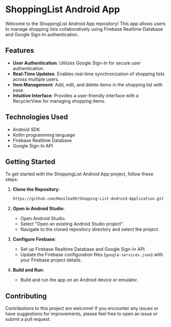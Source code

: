 # ShoppingList Android App

Welcome to the ShoppingList Android App repository! This app allows users to manage shopping lists collaboratively using Firebase Realtime Database and Google Sign-In authentication.

## Features

- **User Authentication**: Utilizes Google Sign-In for secure user authentication.
- **Real-Time Updates**: Enables real-time synchronization of shopping lists across multiple users.
- **Item Management**: Add, edit, and delete items in the shopping list with ease.
- **Intuitive Interface**: Provides a user-friendly interface with a RecyclerView for managing shopping items.

## Technologies Used

- Android SDK
- Kotlin programming language
- Firebase Realtime Database
- Google Sign-In API

## Getting Started

To get started with the ShoppingList Android App project, follow these steps:

1. **Clone the Repository**:
   ```bash
   https://github.com/Manilka99/Shopping-List-Android-Application.git
   ```

2. **Open in Android Studio**:
   - Open Android Studio.
   - Select "Open an existing Android Studio project".
   - Navigate to the cloned repository directory and select the project.

3. **Configure Firebase**:
   - Set up Firebase Realtime Database and Google Sign-In API.
   - Update the Firebase configuration files (`google-services.json`) with your Firebase project details.

4. **Build and Run**:
   - Build and run the app on an Android device or emulator.

## Contributing

Contributions to this project are welcome! If you encounter any issues or have suggestions for improvements, please feel free to open an issue or submit a pull request.

